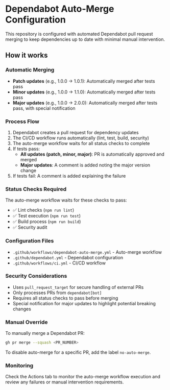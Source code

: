 # Dependabot Auto-Merge Configuration

This repository is configured with automated Dependabot pull request merging to keep dependencies up to date with minimal manual intervention.

## How it works

### Automatic Merging

- **Patch updates** (e.g., 1.0.0 → 1.0.1): Automatically merged after tests pass
- **Minor updates** (e.g., 1.0.0 → 1.1.0): Automatically merged after tests pass
- **Major updates** (e.g., 1.0.0 → 2.0.0): Automatically merged after tests pass, with special notification

### Process Flow

1. Dependabot creates a pull request for dependency updates
2. The CI/CD workflow runs automatically (lint, test, build, security)
3. The auto-merge workflow waits for all status checks to complete
4. If tests pass:
   - **All updates (patch, minor, major)**: PR is automatically approved and merged
   - **Major updates**: A comment is added noting the major version change
5. If tests fail: A comment is added explaining the failure

### Status Checks Required

The auto-merge workflow waits for these checks to pass:

- ✅ Lint checks (`npm run lint`)
- ✅ Test execution (`npm run test`)
- ✅ Build process (`npm run build`)
- ✅ Security audit

### Configuration Files

- `.github/workflows/dependabot-auto-merge.yml` - Auto-merge workflow
- `.github/dependabot.yml` - Dependabot configuration
- `.github/workflows/ci.yml` - CI/CD workflow

### Security Considerations

- Uses `pull_request_target` for secure handling of external PRs
- Only processes PRs from `dependabot[bot]`
- Requires all status checks to pass before merging
- Special notification for major updates to highlight potential breaking changes

### Manual Override

To manually merge a Dependabot PR:

```bash
gh pr merge --squash <PR_NUMBER>
```

To disable auto-merge for a specific PR, add the label `no-auto-merge`.

### Monitoring

Check the Actions tab to monitor the auto-merge workflow execution and review any failures or manual intervention requirements.
